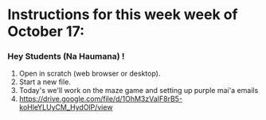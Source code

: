 # Instructions for this week week of October 17:

### Hey Students (Na Haumana) !

1. Open in scratch (web browser or desktop).
2. Start a new file.  
3. Today's we'll work on the maze game and setting up purple mai'a emails
4. https://drive.google.com/file/d/1OhM3zVaIF8rB5-koHleYLUyCM_HydOlP/view
